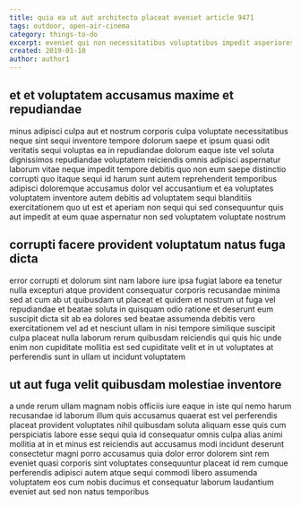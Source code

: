 ```yaml
---
title: quia ea ut aut architecto placeat eveniet article 9471
tags: outdoor, open-air-cinema
category: things-to-do
excerpt: eveniet qui non necessitatibus voluptatibus impedit asperiores
created: 2019-01-10
author: author1
---
```


## et et voluptatem accusamus maxime et repudiandae

minus adipisci culpa aut et nostrum corporis culpa voluptate necessitatibus neque sint sequi inventore tempore dolorum saepe et ipsum quasi odit veritatis sequi voluptas ea in repudiandae dolorum eaque iste vel soluta dignissimos repudiandae voluptatem reiciendis omnis adipisci aspernatur laborum vitae neque impedit tempore debitis quo non eum saepe distinctio corrupti quo itaque sequi id harum sunt autem reprehenderit temporibus adipisci doloremque accusamus dolor vel accusantium et ea voluptates voluptatem inventore autem debitis ad voluptatem sequi blanditiis exercitationem quo ut est et aperiam non sequi qui sed consequuntur quis aut impedit at eum quae aspernatur non sed voluptatem voluptate nostrum

## corrupti facere provident voluptatum natus fuga dicta

error corrupti et dolorum sint nam labore iure ipsa fugiat labore ea tenetur nulla excepturi atque provident consequatur corporis recusandae minima sed at cum ab ut quibusdam ut placeat et quidem et nostrum ut fuga vel repudiandae et beatae soluta in quisquam odio ratione et deserunt eum suscipit dicta sit ab ea dolores sed beatae assumenda debitis vero exercitationem vel ad et nesciunt ullam in nisi tempore similique suscipit culpa placeat nulla laborum rerum quibusdam reiciendis qui quis hic unde enim non cupiditate mollitia est sed cupiditate velit et in ut voluptates at perferendis sunt in ullam ut incidunt voluptatem

## ut aut fuga velit quibusdam molestiae inventore

a unde rerum ullam magnam nobis officiis iure eaque in iste qui nemo harum recusandae id laborum illum quis accusamus quaerat est vel perferendis placeat provident voluptates nihil quibusdam soluta aliquam esse quis cum perspiciatis labore esse sequi quia id consequatur omnis culpa alias animi mollitia at in et minus est reiciendis aut accusamus modi incidunt deserunt consectetur magni porro accusamus quia dolor error dolorem sint rem eveniet quasi corporis sint voluptates consequuntur placeat id rem cumque perferendis adipisci autem atque sequi commodi libero assumenda voluptatem eos cum nobis ducimus et consequatur laborum laudantium eveniet aut sed non natus temporibus
